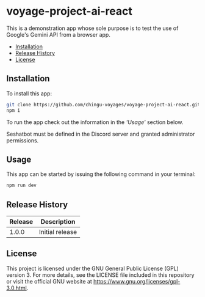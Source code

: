 # voyage-project-ai-react

This is a demonstration app whose sole purpose is to test the use of
Google's Gemini API from a browser app.

- [Installation](#installation)
- [Release History](#release-history)
- [License](#license)

## Installation

To install this app:

```bash
git clone https://github.com/chingu-voyages/voyage-project-ai-react.git
npm i
```

To run the app check out the information in the _'Usage'_ section below.

Seshatbot must be defined in the Discord server and granted administrator
permissions.

## Usage

This app can be started by issuing the following command in your terminal:

```bash
npm run dev

```

## Release History

| Release | Description |
| ------- | ----------- |
|   1.0.0 | Initial release |

## License

This project is licensed under the GNU General Public License (GPL) version 3. 
For more details, see the LICENSE file included in this repository or visit the 
official GNU website at https://www.gnu.org/licenses/gpl-3.0.html.

